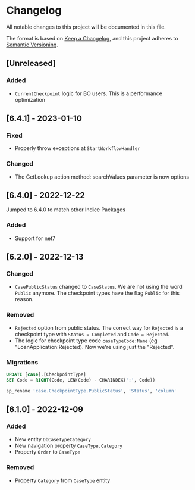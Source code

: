 # Changelog

All notable changes to this project will be documented in this file.

The format is based on [Keep a Changelog](https://keepachangelog.com/en/1.0.0/),
and this project adheres to [Semantic Versioning](https://semver.org/spec/v2.0.0.html).

## [Unreleased]
### Added
- `CurrentCheckpoint` logic for BO users. This is a performance optimization

## [6.4.1] - 2023-01-10
### Fixed
- Properly throw exceptions at `StartWorkflowHandler`
### Changed 
- The GetLookup action method: searchValues parameter is now options

## [6.4.0] - 2022-12-22
Jumped to 6.4.0 to match other Indice Packages
### Added
- Support for net7

## [6.2.0] - 2022-12-13

### Changed 
- `CasePublicStatus` changed to `CaseStatus`. We are not using the word `Public` anymore. The checkpoint types have the flag `Public` for this reason.
### Removed 
- `Rejected` option from public status. The correct way for `Rejected` is a checkpoint type with `Status = Completed` and `Code = Rejected`.
- The logic for checkpoint type code `caseTypeCode:Name` (eg "LoanApplication:Rejected). Now we're using just the "Rejected".
### Migrations
```sql
UPDATE [case].[CheckpointType]
SET Code = RIGHT(Code, LEN(Code) - CHARINDEX(':', Code))
```
```sql
sp_rename 'case.CheckpointType.PublicStatus', 'Status', 'column'
```

## [6.1.0] - 2022-12-09

### Added
- New entity `DbCaseTypeCategory`
- New navigation property `CaseType.Category`
- Property `Order` to `CaseType`
### Removed 
- Property `Category` from `CaseType` entity
